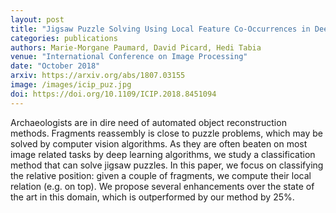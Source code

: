 ```yaml
---
layout: post
title: "Jigsaw Puzzle Solving Using Local Feature Co-Occurrences in Deep Neural Networks"
categories: publications
authors: Marie-Morgane Paumard, David Picard, Hedi Tabia
venue: "International Conference on Image Processing"
date: "October 2018"
arxiv: https://arxiv.org/abs/1807.03155
image: /images/icip_puz.jpg
doi: https://doi.org/10.1109/ICIP.2018.8451094
---
```


Archaeologists are in dire need of automated object reconstruction methods. Fragments reassembly is close to puzzle problems, which may be solved by computer vision algorithms. As they are often beaten on most image related tasks by deep learning algorithms, we study a classification method that can solve jigsaw puzzles. In this paper, we focus on classifying the relative position: given a couple of fragments, we compute their local relation (e.g. on top). We propose several enhancements over the state of the art in this domain, which is outperformed by our method by 25%. 
